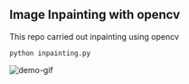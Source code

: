 ## Image Inpainting with opencv

This repo carried out inpainting using opencv

```
python inpainting.py
```


![demo-gif](https://github.com/KARAASLAN-AI/image-inpainting/blob/main/demo.gif)



